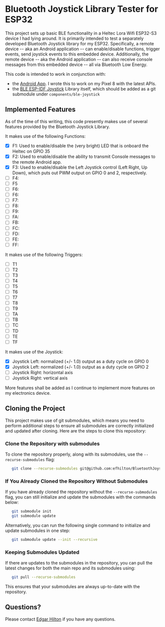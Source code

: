 # Bluetooth Joystick Library Tester for ESP32

This project sets up basic BLE functionality in a Heltec Lora Wifi ESP32-S3 device I had lying around. It is primarily
intended to test a separately developed Bluetooth Joystick library for my ESP32. Specifically, a remote device -- aka an
Android application -- can enable/disable functions, trigger events, send joystick events to this embedded device.
Additionally, the remote device -- aka the Android application -- can also receive console messages from this embedded
device -- all via Bluetooth Low Energy.

This code is intended to work in conjunction with:

- the [Android App](https://github.com/efhilton/BluetoothJoystick). I wrote this to work on my Pixel 8 with the latest
  APIs.
- the [BLE ESP-IDF Joystick](https://github.com/efhilton/BluetoothJoystickLibraryESP32) Library itself, which should be
  added as a git submodule under `components/ble-joystick`

## Implemented Features

As of the time of this writing, this code presently makes use of several features provided by the Bluetooth Joystick Library.

It makes use of the following Functions:

- [x] F1: Used to enable/disable the (very bright) LED that is onboard the Heltec on GPIO 35
- [x] F2: Used to enable/disable the ability to transmit Console messages to the remote Android app.
- [x] F3: Used to enable/disable the Left Joystick control (Left Right, Up Down), which puts out PWM output on GPIO 0 and 2,
  respectively.
- [ ] F4:
- [ ] F5
- [ ] F6:
- [ ] F6:
- [ ] F7:
- [ ] F8:
- [ ] F9:
- [ ] FA:
- [ ] FB:
- [ ] FC:
- [ ] FD:
- [ ] FE:
- [ ] FF:

It makes use of the following Triggers:

- [ ] T1
- [ ] T2
- [ ] T3
- [ ] T4
- [ ] T5
- [ ] T6
- [ ] T7
- [ ] T8
- [ ] T9
- [ ] TA
- [ ] TB
- [ ] TC
- [ ] TD
- [ ] TE
- [ ] TF

It makes use of the Joystick:

- [x] Joystick Left: normalized (+/- 1.0) output as a duty cycle on GPIO 0
- [x] Joystick Left: normalized (+/- 1.0) output as a duty cycle on GPIO 2
- [ ] Joystick Right: horizontal axis
- [ ] Joystick Right: vertical axis

More features shall be added as I continue to implement more features on my electronics device.

## Cloning the Project

This project makes use of git submodules, which means you need to perform additional steps to ensure all submodules are
correctly initialized and updated after cloning. Here are the steps to clone this repository:

### Clone the Repository with submodules

To clone the repository properly, along with its submodules, use the `--recurse-submodules` flag:

``` bash
   git clone --recurse-submodules git@github.com:efhilton/BluetoothJoystickLibraryESP32Test.git
```

### If You Already Cloned the Repository Without Submodules

If you have already cloned the repository without the `--recurse-submodules` flag, you can still initialize and update
the submodules with the commands below:

``` bash
   git submodule init
   git submodule update
```

Alternatively, you can run the following single command to initialize and update submodules in one step:

``` bash
   git submodule update --init --recursive
```

### Keeping Submodules Updated

If there are updates to the submodules in the repository, you can pull the latest changes for both the main repo and its
submodules using:

``` bash
   git pull --recurse-submodules
```

This ensures that your submodules are always up-to-date with the repository.

## Questions?

Please contact [Edgar Hilton](mailto://edgar.hilton@gmail.com) if you have any questions.
